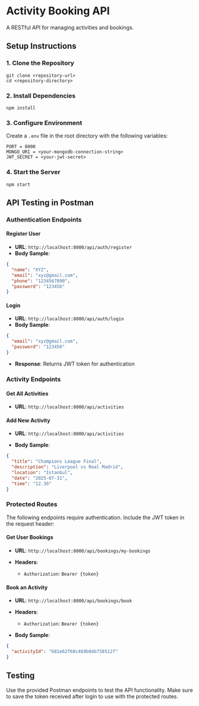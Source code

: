 # Activity Booking API

A RESTful API for managing activities and bookings.

## Setup Instructions

### 1. Clone the Repository
```
git clone <repository-url>
cd <repository-directory>
```

### 2. Install Dependencies
```
npm install
```

### 3. Configure Environment
Create a `.env` file in the root directory with the following variables:
```
PORT = 8000
MONGO_URI = <your-mongodb-connection-string>
JWT_SECRET = <your-jwt-secret>
```

### 4. Start the Server
```
npm start
```

## API Testing in Postman



### Authentication Endpoints

#### Register User
- **URL**: `http://localhost:8000/api/auth/register`
- **Body Sample**:
```json
{
  "name": "XYZ",
  "email": "xyz@gmail.com",
  "phone": "1234567890",
  "password": "123456"
}
```

#### Login
- **URL**: `http://localhost:8000/api/auth/login`
- **Body Sample**:
```json
{
  "email": "xyz@gmail.com",
  "password": "123456"
}
```
- **Response**: Returns JWT token for authentication

### Activity Endpoints

#### Get All Activities
- **URL**: `http://localhost:8000/api/activities`


#### Add New Activity
- **URL**: `http://localhost:8000/api/activities`

- **Body Sample**:
```json
{
  "title": "Champions League Final",
  "description": "Liverpool vs Real Madrid",
  "location": "Istanbul",
  "date": "2025-07-31",
  "time": "12.30"
}
```

### Protected Routes

The following endpoints require authentication. Include the JWT token in the request header:

#### Get User Bookings
- **URL**: `http://localhost:8000/api/bookings/my-bookings`

- **Headers**:
  - `Authorization`: `Bearer {token}`

#### Book an Activity
- **URL**: `http://localhost:8000/api/bookings/book`

- **Headers**:
  - `Authorization`: `Bearer {token}`
- **Body Sample**:
```json
{
  "activityId": "681e62f60c469b04b738512f"
}
```

## Testing

Use the provided Postman endpoints to test the API functionality. Make sure to save the token received after login to use with the protected routes.
